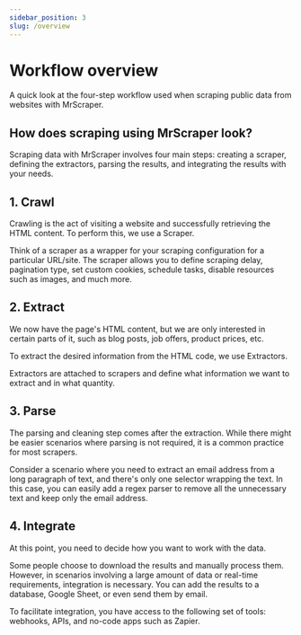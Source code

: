```yaml
---
sidebar_position: 3
slug: /overview
---
```


# Workflow overview

A quick look at the four-step workflow used when scraping public data from websites with MrScraper.

## How does scraping using MrScraper look?

Scraping data with MrScraper involves four main steps: creating a scraper, defining the extractors, parsing the results, and integrating the results with your needs.

## 1. Crawl

Crawling is the act of visiting a website and successfully retrieving the HTML content. To perform this, we use a Scraper.

Think of a scraper as a wrapper for your scraping configuration for a particular URL/site. The scraper allows you to define scraping delay, pagination type, set custom cookies, schedule tasks, disable resources such as images, and much more.

## 2. Extract

We now have the page's HTML content, but we are only interested in certain parts of it, such as blog posts, job offers, product prices, etc.

To extract the desired information from the HTML code, we use Extractors.

Extractors are attached to scrapers and define what information we want to extract and in what quantity.

## 3. Parse

The parsing and cleaning step comes after the extraction. While there might be easier scenarios where parsing is not required, it is a common practice for most scrapers.

Consider a scenario where you need to extract an email address from a long paragraph of text, and there's only one selector wrapping the text. In this case, you can easily add a regex parser to remove all the unnecessary text and keep only the email address.

## 4. Integrate

At this point, you need to decide how you want to work with the data.

Some people choose to download the results and manually process them. However, in scenarios involving a large amount of data or real-time requirements, integration is necessary. You can add the results to a database, Google Sheet, or even send them by email.

To facilitate integration, you have access to the following set of tools: webhooks, APIs, and no-code apps such as Zapier.
